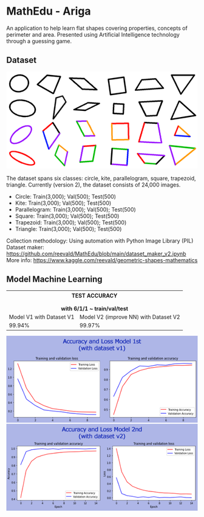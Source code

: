 # MathEdu - Ariga
An application to help learn flat shapes covering properties, concepts of perimeter and area. Presented using Artificial Intelligence technology through a guessing game.

## Dataset
![img1](public/img/thumbnail.png) 

The dataset spans six classes: circle, kite, parallelogram, square, trapezoid, triangle. Currently (version 2), the dataset consists of 24,000 images.
- Circle: Train(3,000); Val(500); Test(500)
- Kite: Train(3,000); Val(500); Test(500)
- Parallelogram: Train(3,000); Val(500); Test(500)
- Square: Train(3,000); Val(500); Test(500)
- Trapezoid: Train(3,000); Val(500); Test(500)
- Triangle: Train(3,000); Val(500); Test(500)

Collection methodology: Using automation with Python Image Library (PIL)  
Dataset maker: https://github.com/reevald/MathEdu/blob/main/dataset_maker_v2.ipynb  
More info: https://www.kaggle.com/reevald/geometric-shapes-mathematics

## Model Machine Learning
<table>
<tr><th colspan=2>TEST ACCURACY<br/><br/>with 6/1/1 ~ train/val/test</th></tr>
<tr>
  <td>Model V1 with Dataset V1</td>
  <td>Model V2 (improve NN) with Dataset V2</td>
</tr>
<tr>
  <td>99.94%</td>
  <td>99.97%</td>
</tr>
</table>

![img1](public/img/acc-and-val-1st.png)  
![img1](public/img/acc-and-val-2nd.png)  
